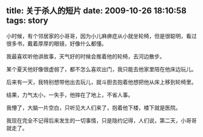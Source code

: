 title: 关于杀人的短片
date: 2009-10-26 18:10:58
tags: story
---

小时候，有个邻居家的小哥哥，因为小儿麻痹症从小就坐轮椅，但是很聪明，看过很多书，戴着厚厚的眼镜，好像什么都懂。

<!-- more -->

我最喜欢听他讲故事，天气好的时候会推着他的轮椅，去河边散步。

某个夏天他好像很虚弱了，都不怎么喜欢出门，我只能去他家里陪在他床边玩儿。

后来有一天，我特别想带他出去玩儿，就斗胆去抱着他想把他从床上移到轮椅里。

结果，力气太小，一失手，他摔在了地上，不省人事。

我懵了，大脑一片空白，只听见大人们来了，抱着他下楼，楼下就是医院。　

我现在完全不记得后来发生的一切事情，只是隐约记得，人们说，第二天，小哥哥就走了。